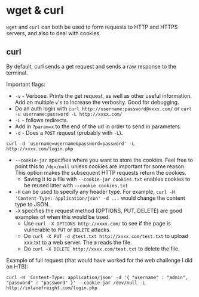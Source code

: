 # wget & curl

`wget` and `curl` can both be used to form requests to HTTP and
HTTPS servers, and also to deal with cookies.

## curl

By default, curl sends a get request and sends a raw
response to the terminal.

Important flags:

- `-v` - Verbose. Prints the get request, as well as other
useful information. Add on multiple `v`'s to increase the
verbosity. Good for debugging.
- Do an auth login with `curl http://username:password@xxxx.com/`
or `curl -u username:password -L http://xxxx.com/`
- `-L` - follows redirects.
- Add in `?param=x` to the end of the url in order to send in
parameters.
- `-d` - Does a `POST` request (probably with `-L`).  
```
curl -d 'username=username&password=password' -L http://xxxx.com/login.php
```
- `--cookie-jar` specifies where you want to store the cookies.
Feel free to point this to `/dev/null` unless cookies are
important for some reason. This option makes the subsequent
HTTP requests return the cookies.
	- Saving it to a file with `--cookie-jar cookies.txt`
enables cookies to be reused later with `--cookie cookies.txt`
- `-H` can be used to specify any header type. For example,
`curl -H 'Content-Type: application/json' -d ...` would change
the content type to JSON.
- `-X` specifies the request method (OPTIONS, PUT, DELETE)
are good examples of when this would be used.
	- Use `curl -X OPTIONS http://xxxx.com/` to see if the page
is vulnerable to `PUT` or `DELETE` attacks.
	- Do `curl -X PUT -d @test.txt http://xxxx.com/test.txt`
to upload xxx.txt to a web server. The `@` reads the file.
	- Do `curl -X DELETE http://xxxx.com/test.txt` to delete
the file.




Example of full request (that would have worked for the web
challenge I did on HTB):

```
curl -H 'Content-Type: application/json' -d '{ "username" : "admin", "password" : "password" }' --cookie-jar /dev/null -L  http://inlanefreight.com/login.php
```

